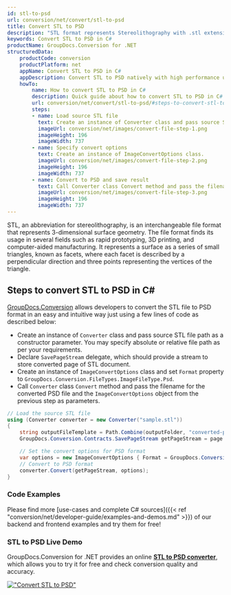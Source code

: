 ```yaml
---
id: stl-to-psd
url: conversion/net/convert/stl-to-psd
title: Convert STL to PSD
description: "STL format represents Stereolithography with .stl extension. Learn how to convert STL to PSD file programmatically in C# language using GroupDocs.Conversion for .NET library."
keywords: Convert STL to PSD in C#
productName: GroupDocs.Conversion for .NET
structuredData:
    productCode: conversion
    productPlatform: net
    appName: Convert STL to PSD in C#
    appDescription: Convert STL to PSD natively with high performance using C# language and server side GroupDocs.Conversion for .NET APIs, without the use of any software like Microsoft or Open Office.
    howTo:
        name: How to convert STL to PSD in C# 
        description: Quick guide about how to convert STL to PSD in C# with high performance and accuracy.
        url: conversion/net/convert/stl-to-psd/#steps-to-convert-stl-to-psd-in-c
        steps:
        - name: Load source STL file 
          text: Create an instance of Converter class and pass source STL file path as a constructor parameter. You may specify absolute or relative file path as per your requirements. 
          imageUrl: conversion/net/images/convert-file-step-1.png
          imageHeight: 196
          imageWidth: 737
        - name: Specify convert options 
          text: Create an instance of ImageConvertOptions class.
          imageUrl: conversion/net/images/convert-file-step-2.png
          imageHeight: 196
          imageWidth: 737
        - name: Convert to PSD and save result 
          text: Call Converter class Convert method and pass the filename for the converted HTML file and the ImageConvertOptions object from the previous step as parameters.
          imageUrl: conversion/net/images/convert-file-step-3.png
          imageHeight: 196
          imageWidth: 737
---
```


STL, an abbreviation for stereolithography, is an interchangeable file format that represents 3-dimensional surface geometry. The file format finds its usage in several fields such as rapid prototyping, 3D printing, and computer-aided manufacturing. It represents a surface as a series of small triangles, known as facets, where each facet is described by a perpendicular direction and three points representing the vertices of the triangle.

## Steps to convert STL to PSD in C#

[GroupDocs.Conversion](https://products.groupdocs.com/conversion/net) allows developers to convert the STL file to PSD format in an easy and intuitive way just using a few lines of code as described below:

* Create an instance of `Converter` class and pass source STL file path as a constructor parameter. You may specify absolute or relative file path as per your requirements. 
* Declare `SavePageStream` delegate, which should provide a stream to store converted page of STL document.
* Create an instance of `ImageConvertOptions` class and set `Format` property to `GroupDocs.Conversion.FileTypes.ImageFileType.Psd`.
* Call `Converter` class `Convert` method and pass the filename for the converted PSD file and the `ImageConvertOptions` object from the previous step as parameters.

```csharp
// Load the source STL file
using (Converter converter = new Converter("sample.stl"))
{
    string outputFileTemplate = Path.Combine(outputFolder, "converted-page-{0}.psd");
    GroupDocs.Conversion.Contracts.SavePageStream getPageStream = page => new FileStream(string.Format(outputFileTemplate, page), FileMode.Create);

    // Set the convert options for PSD format
    var options = new ImageConvertOptions { Format = GroupDocs.Conversion.FileTypes.ImageFileType.Psd };   
    // Convert to PSD format
    converter.Convert(getPageStream, options);
}
```

### Code Examples

Please find more [use-cases and complete C# sources]({{< ref "conversion/net/developer-guide/examples-and-demos.md" >}}) of our backend and frontend examples and try them for free!

### STL to PSD Live Demo

GroupDocs.Conversion for .NET provides an online [**STL to PSD converter**](https://products.groupdocs.app/conversion/stl-to-psd), which allows you to try it for free and check conversion quality and accuracy.

[!["Convert STL to PSD"](conversion/net/images/convert-to-psd/convert-stl-to-psd.png)](https://products.groupdocs.app/conversion/stl-to-psd)